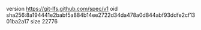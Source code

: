 version https://git-lfs.github.com/spec/v1
oid sha256:8a194441e2babf5a884b14ee2722d34da478a0d844abf93ddfe2cf1301ba2a17
size 22776
